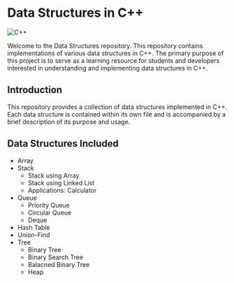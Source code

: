 # Data Structures in C++

![C++](https://img.shields.io/badge/language-C%2B%2B-%23f34b7d.svg)

Welcome to the Data Structures repository. This repository contains implementations of various data structures in C++. The primary purpose of this project is to serve as a learning resource for students and developers interested in understanding and implementing data structures in C++.

## Introduction

This repository provides a collection of data structures implemented in C++. Each data structure is contained within its own file and is accompanied by a brief description of its purpose and usage.

## Data Structures Included

- Array
- Stack
  - Stack using Array
  - Stack using Linked List
  - Applications: Calculator
- Queue
  - Priority Queue
  - Circular Queue
  - Deque
- Hash Table
- Union-Find
- Tree
  - Binary Tree
  - Binary Search Tree
  - Balacned Binary Tree
  - Heap
